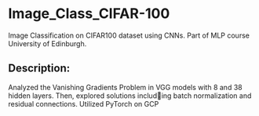 # Image_Class_CIFAR-100
Image Classification on CIFAR100 dataset using CNNs. Part of MLP course University of Edinburgh.
## Description:
Analyzed the Vanishing Gradients Problem in VGG models with 8 and 38 hidden layers. Then, explored solutions including batch normalization and residual connections. Utilized PyTorch on GCP
